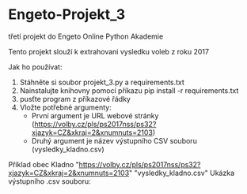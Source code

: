 # Engeto-Projekt_3
třetí projekt do Engeto Online Python Akademie

Tento projekt slouží k extrahovani vysledku voleb z roku 2017

Jak ho používat:

1. Stáhněte si soubor projekt_3.py a requirements.txt
2. Nainstalujte knihovny pomocí příkazu pip install -r requirements.txt
3. pusťte program z příkazové řádky
4. Vložte potřebné argumenty:
   - První argument je URL webové stránky (https://volby.cz/pls/ps2017nss/ps32?xjazyk=CZ&xkraj=2&xnumnuts=2103)
   - Druhý argument je název výstupního CSV souboru (vysledky_kladno.csv)

Příklad
obec Kladno
"https://volby.cz/pls/ps2017nss/ps32?xjazyk=CZ&xkraj=2&xnumnuts=2103" "vysledky_kladno.csv"
Ukázka výstupního .csv souboru:



